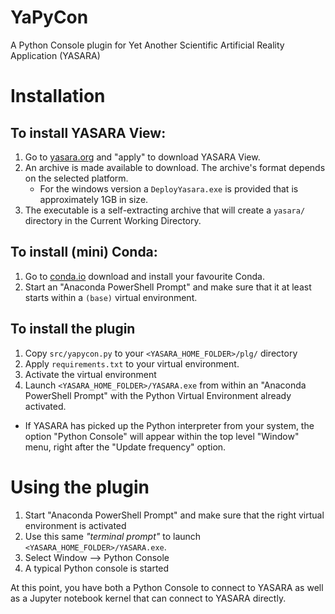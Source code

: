 # YaPyCon

A Python Console plugin for Yet Another Scientific Artificial Reality Application (YASARA)

# Installation

## To install YASARA View:

1. Go to [yasara.org](http://www.yasara.org/viewdl.htm) and "apply" to download YASARA View.
2. An archive is made available to download. The archive's format depends on the selected platform.
   * For the windows version a `DeployYasara.exe` is provided that is approximately 1GB in size.
3. The executable is a self-extracting archive that will create a `yasara/` directory in the Current 
   Working Directory.

## To install (mini) Conda:

1. Go to [conda.io](https://docs.conda.io/projects/conda/en/latest/user-guide/install/windows.html) download and install 
   your favourite Conda.
2. Start an "Anaconda PowerShell Prompt" and make sure that it at least starts within a `(base)` virtual environment.


## To install the plugin

1. Copy `src/yapycon.py` to your `<YASARA_HOME_FOLDER>/plg/` directory 
2. Apply `requirements.txt` to your virtual environment.
3. Activate the virtual environment
4. Launch `<YASARA_HOME_FOLDER>/YASARA.exe` from within an "Anaconda PowerShell Prompt" with the 
   Python Virtual Environment already activated.

* If YASARA has picked up the Python interpreter from your system, the option "Python Console" will appear 
  within the top level "Window" menu, right after the "Update frequency" option.


# Using the plugin

1. Start "Anaconda PowerShell Prompt" and make sure that the right virtual environment is activated
2. Use this same *"terminal prompt"* to launch `<YASARA_HOME_FOLDER>/YASARA.exe`.
3. Select Window --> Python Console
4. A typical Python console is started

At this point, you have both a Python Console to connect to YASARA as well as a Jupyter notebook kernel that 
can connect to YASARA directly.


